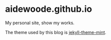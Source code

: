 # aidewoode.github.io

My personal site, show my works.

The theme used by this blog is [jekyll-theme-mint](https://github.com/aidewoode/jekyll-theme-mint).
